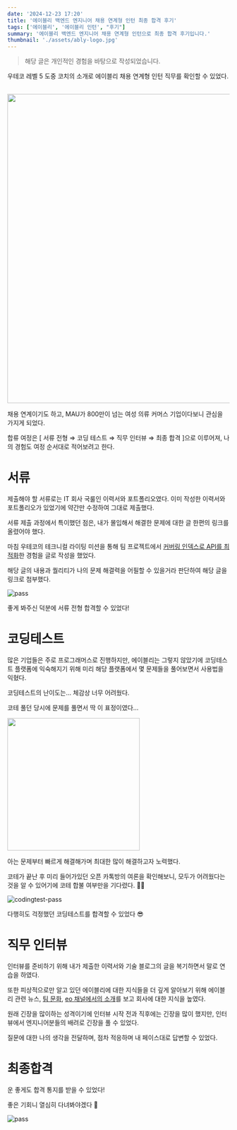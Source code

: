 ```yaml
---
date: '2024-12-23 17:20'
title: '에이블리 백엔드 엔지니어 채용 연계형 인턴 최종 합격 후기'
tags: ['에이블리', '에이블리 인턴', "후기"]
summary: '에이블리 백엔드 엔지니어 채용 연계형 인턴으로 최종 합격 후기입니다.'
thumbnail: './assets/ably-logo.jpg'
---
```


> 해당 글은 개인적인 경험을 바탕으로 작성되었습니다.

우테코 레벨 5 도중 코치의 소개로 에이블리 채용 연계형 인턴 직무를 확인할 수 있었다.

<br>
<img width="700" src=https://github.com/user-attachments/assets/38cf99bc-6883-4b10-8c75-2e12f1113789>
<br>

채용 연계이기도 하고, MAU가 800만이 넘는 여성 의류 커머스 기업이다보니 관심을 가지게 되었다.

합류 여정은 [ 서류 전형 ⇒ 코딩 테스트 ⇒ 직무 인터뷰 ⇒ 최종 합격 ]으로 이루어져, 나의 경험도 여정 순서대로 적어보려고 한다.


# 서류

제출해야 할 서류로는 IT 회사 국룰인 이력서와 포트폴리오였다. 이미 작성한 이력서와 포트폴리오가 있었기에 약간만 수정하여 그대로 제출했다.

서류 제출 과정에서 특이했던 점은, 내가 몰입해서 해결한 문제에 대한 글 한편의 링크를 올렸어야 했다.

마침 우테코의 테크니컬 라이팅 미션을 통해 팀 프로젝트에서 [커버링 인덱스로 API를 최적화](https://blog.chocochip.co.kr/tech/covering-index-api-optimization/)한 경험을 글로 작성을 했었다.

해당 글의 내용과 퀄리티가 나의 문제 해결력을 어필할 수 있을거라 판단하여 해당 글을 링크로 첨부했다.

![pass](https://github.com/user-attachments/assets/50a271f4-6b69-4637-8224-c8cde3132d5d)

좋게 봐주신 덕분에 서류 전형 합격할 수 있었다!

# 코딩테스트

많은 기업들은 주로 프로그래머스로 진행하지만, 에이블리는 그렇지 않았기에 코딩테스트 플랫폼에 익숙해지기 위해 미리 해당 플랫폼에서 몇 문제들을 풀어보면서 사용법을 익혔다.

코딩테스트의 난이도는... 체감상 너무 어려웠다. 

코테 풀던 당시에 문제를 풀면서 딱 이 표정이였다...

<img width="300px" src="https://r2.jjalbot.com/2023/03/-66Z1VRF5S.png">

아는 문제부터 빠르게 해결해가며 최대한 많이 해결하고자 노력했다.

코테가 끝난 후 미리 들어가있던 오픈 카톡방의 여론을 확인해보니, 모두가 어려웠다는 것을 알 수 있어기에 코테 합불 여부만을 기다렸다. 🙏🏻

![codingtest-pass](https://github.com/user-attachments/assets/a8eaba41-2490-4eaa-82fe-28d7e42b6ddc)

다행히도 걱정했던 코딩테스트를 합격할 수 있었다 😎 

# 직무 인터뷰

인터뷰를 준비하기 위해 내가 제출한 이력서와 기술 블로그의 글을 복기하면서 말로 연습을 하였다. 

또한 피상적으로만 알고 있던 에이블리에 대한 지식들을 더 깊게 알아보기 위해 에이블리 관련 뉴스, [팀 문화](https://ably.team/culture), [eo 채널에서의 소개](https://www.youtube.com/watch?v=KO_Gl7PHFyo&t=7282s&ab_channel=EO)를 보고 회사에 대한 지식을 높였다. 

원래 긴장을 많이하는 성격이기에 인터뷰 시작 전과 직후에는 긴장을 많이 했지만, 인터뷰에서 엔지니어분들의 배려로 긴장을 풀 수 있었다.

질문에 대한 나의 생각을 전달하며, 점차 적응하며 내 페이스대로 답변할 수 있었다.

# 최종합격

운 좋게도 합격 통지를 받을 수 있었다!

좋은 기회니 열심히 다녀봐야겠다 👊

![pass](https://github.com/user-attachments/assets/1ba1d5a6-0907-4418-8065-26f072e2d3c1)